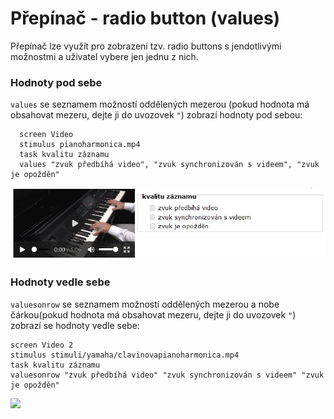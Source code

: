 # Přepínač - radio button (values)

Přepínač lze využít pro zobrazení tzv. radio buttons s jendotlivými možnostmi a uživatel vybere jen jednu z nich.

### Hodnoty pod sebe

`values` se seznamem možností oddělených mezerou (pokud hodnota má obsahovat mezeru, dejte ji do uvozovek `"`) zobrazí hodnoty pod sebou:

```
  screen Video
  stimulus pianoharmonica.mp4
  task kvalitu záznamu
  values "zvuk předbíhá video", "zvuk synchronizován s videem", "zvuk je opožděn"
```

![](<../../.gitbook/assets/image (32).png>)

### Hodnoty vedle sebe

`valuesonrow` se seznamem možností oddělených mezerou a nobe čárkou(pokud hodnota má obsahovat mezeru, dejte ji do uvozovek `"`) zobrazí se hodnoty vedle sebe:

```
screen Video 2
stimulus stimuli/yamaha/clavinovapianoharmonica.mp4
task kvalitu záznamu
valuesonrow "zvuk předbíhá video" "zvuk synchronizován s videem" "zvuk je opožděn"
```

![](../../.gitbook/assets/firefox\_xla2ba0vfl.png)

